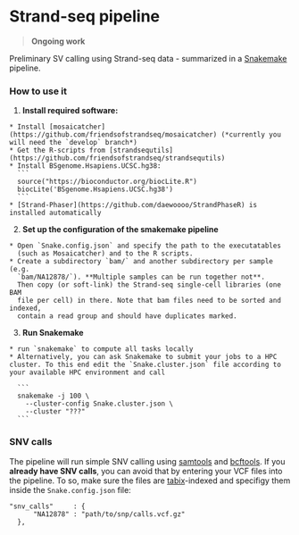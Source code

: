 # Strand-seq pipeline

> **Ongoing work**

Preliminary SV calling using Strand-seq data - summarized in a [Snakemake](https://bitbucket.org/snakemake/snakemake) pipeline.

### How to use it

  1. **Install required software:**

    * Install [mosaicatcher](https://github.com/friendsofstrandseq/mosaicatcher) (*currently you will need the `develop` branch*)
    * Get the R-scripts from [strandsequtils](https://github.com/friendsofstrandseq/strandsequtils)
    * Install BSgenome.Hsapiens.UCSC.hg38:
      ```
      source("https://bioconductor.org/biocLite.R")
      biocLite('BSgenome.Hsapiens.UCSC.hg38')
      ```
    * [Strand-Phaser](https://github.com/daewoooo/StrandPhaseR) is installed automatically

  2. **Set up the configuration of the smakemake pipeline**

    * Open `Snake.config.json` and specify the path to the executatables
      (such as Mosaicatcher) and to the R scripts.
    * Create a subdirectory `bam/` and another subdirectory per sample (e.g.
      `bam/NA12878/`). **Multiple samples can be run together not**.
      Then copy (or soft-link) the Strand-seq single-cell libraries (one BAM
      file per cell) in there. Note that bam files need to be sorted and indexed,
      contain a read group and should have duplicates marked.

  3. **Run Snakemake**

    * run `snakemake` to compute all tasks locally
    * Alternatively, you can ask Snakemake to submit your jobs to a HPC cluster. To this end edit the `Snake.cluster.json` file according to your available HPC environment and call

      ```
      snakemake -j 100 \
        --cluster-config Snake.cluster.json \
        --cluster "???"
      ```

### SNV calls

  The pipeline will run simple SNV calling using [samtools](https://github.com/samtools/samtools)
  and [bcftools](https://github.com/samtools/bcftools). If you **already have
  SNV calls**, you can avoid that by entering your VCF files into the pipeline.
  To so, make sure the files are [tabix](https://github.com/samtools/tabix)-indexed
  and specifigy them inside the `Snake.config.json` file:
  ```
  "snv_calls"     : {
        "NA12878" : "path/to/snp/calls.vcf.gz"
    },
  ```
